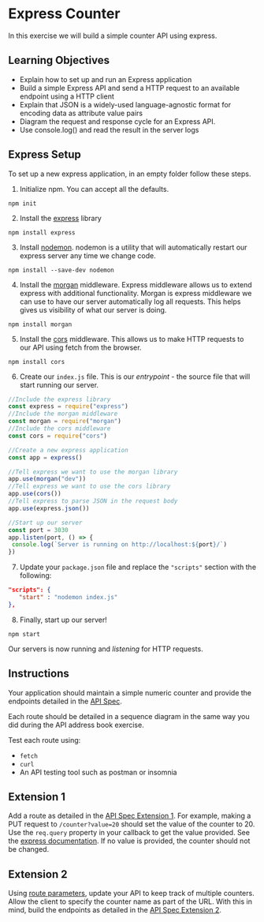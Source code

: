 # Express Counter

In this exercise we will build a simple counter API using express.

## Learning Objectives

- Explain how to set up and run an Express application
- Build a simple Express API and send a HTTP request to an available endpoint using a HTTP client
- Explain that JSON is a widely-used language-agnostic format for encoding data as attribute value pairs
- Diagram the request and response cycle for an Express API.
- Use console.log() and read the result in the server logs

## Express Setup
To set up a new express application, in an empty folder follow these steps.

1. Initialize npm. You can accept all the defaults.
```
npm init
```

2. Install the [express](https://expressjs.com/)  library
```
npm install express
```

3. Install [nodemon](https://www.npmjs.com/package/nodemon). nodemon is a utility that will automatically restart our express server any time we change code.
```
npm install --save-dev nodemon
```

4. Install the [morgan](https://expressjs.com/en/resources/middleware/morgan.html) middleware. Express middleware allows us to extend express with additional functionality. Morgan is express middleware we can use to have our server automatically log all requests. This helps gives us visibility of what our server is doing.
```
npm install morgan
```

5. Install the [cors](https://expressjs.com/en/resources/middleware/cors.html) middleware. This allows us to make HTTP requests to our API using fetch from the browser.
```
npm install cors
```

6. Create our `index.js` file. This is our *entrypoint* - the source file that will start running our server.

```javascript
//Include the express library
const express = require("express")
//Include the morgan middleware
const morgan = require("morgan")
//Include the cors middleware
const cors = require("cors")

//Create a new express application
const app = express()

//Tell express we want to use the morgan library
app.use(morgan("dev"))
//Tell express we want to use the cors library
app.use(cors())
//Tell express to parse JSON in the request body
app.use(express.json())

//Start up our server
const port = 3030
app.listen(port, () => {
 console.log(`Server is running on http://localhost:${port}/`)
})

```

7. Update your `package.json` file and replace the `"scripts"` section with the following:

```json
"scripts": {
   "start" : "nodemon index.js"
},
```

8. Finally, start up our server!
```
npm start
```

Our servers is now running and *listening* for HTTP requests.

## Instructions

Your application should maintain a simple numeric counter and provide the endpoints detailed in the [API Spec](https://boolean-uk.github.io/api-express-counter/).

Each route should be detailed in a sequence diagram in the same way you did during the API address book exercise.

Test each route using:
- `fetch`
- `curl`
- An API testing tool such as postman or insomnia

## Extension 1
Add a route as detailed in the [API Spec Extension 1](https://boolean-uk.github.io/api-express-counter/#tag/extension-1). For example, making a PUT request to `/counter?value=20` should set the value of the counter to 20. Use the `req.query` property in your callback to get the value provided. See the [express documentation](https://expressjs.com/en/api.html#req.query). If no value is provided, the counter should not be changed.

## Extension 2
Using [route parameters](https://expressjs.com/en/guide/routing.html), update your API to keep track of multiple counters. Allow the client to specify the counter name as part of the URL. With this in mind, build the endpoints as detailed in the [API Spec Extension 2](https://boolean-uk.github.io/api-express-counter/#tag/extension-2).
